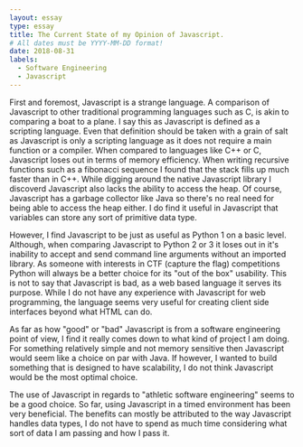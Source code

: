 ```yaml
---
layout: essay
type: essay
title: The Current State of my Opinion of Javascript.
# All dates must be YYYY-MM-DD format!
date: 2018-08-31
labels:
  - Software Engineering
  - Javascript
---
```


First and foremost, Javascript is a strange language. A comparison of Javascript to other traditional programming languages such as C, is akin to comparing a boat to a plane. I say this as Javascript is defined as a scripting language. Even that definition should be taken with a grain of salt as Javascript is only a scripting language as it does not require a main function or a compiler.
When compared to languages like C++ or C, Javascript loses out in terms of memory efficiency. When writing recursive functions such as a fibonacci sequence I found that the stack fills up much faster than in C++. While digging around the native Javascript library I discoverd Javascript also lacks the ability to access the heap. Of course, Javascript has a garbage collector like Java so there's no real need for being able to access the heap either. I do find it useful in Javascript that variables can store any sort of primitive data type. 

However, I find Javascript to be just as useful as Python 1 on a basic level. Although, when comparing Javascript to Python 2 or 3 it loses out in it's inability to accept and send command line arguments without an imported library. As someone with interests in CTF (capture the flag) competitions Python will always be a better choice for its "out of the box" usability. This is not to say that Javascript is bad, as a web based language it serves its purpose. While I do not have any experience with Javascript for web programming, the language seems very useful for creating client side interfaces beyond what HTML can do.

As far as how "good" or "bad" Javascript is from a software engineering point of view, I find it really comes down to what kind of project I am doing. For something relatively simple and not memory sensitive then Javascript would seem like a choice on par with Java. If however, I wanted to build something that is designed to have scalability, I do not think Javascript would be the most optimal choice.

The use of Javascript in regards to "athletic software engineering" seems to be a good choice. So far, using Javascript in a timed environment has been very beneficial. The benefits can mostly be attributed to the way Javascript handles data types, I do not have to spend as much time considering what sort of data I am passing and how I pass it. 

